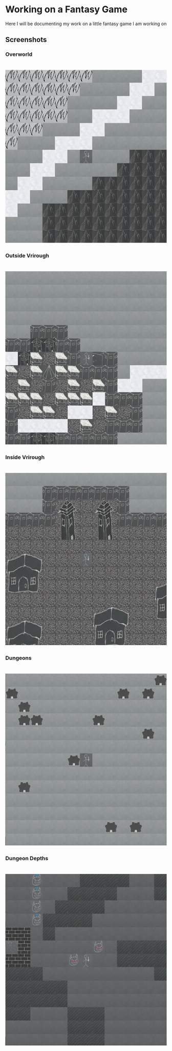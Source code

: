 # Working on a Fantasy Game

Here I will be documenting my work on a little fantasy game I am working on

## Screenshots

### Overworld

<h1 align="center"><img src="/assets/img/GameSS1.png" alt="Overworld"></h1>

### Outside Vrirough

<h1 align="center"><img src="/assets/img/GameSS2.png" alt="Outside Vrirough"></h1>

### Inside Vrirough

<h1 align="center"><img src="/assets/img/GameSS3.png" alt="Inside Vrirough"></h1>

### Dungeons

<h1 align="center"><img src="/assets/img/GameSS4.png" alt="Dungeons"></h1>

### Dungeon Depths

<h1 align="center"><img src="/assets/img/GameSS5.png" alt="Dungeon Depths"></h1>
